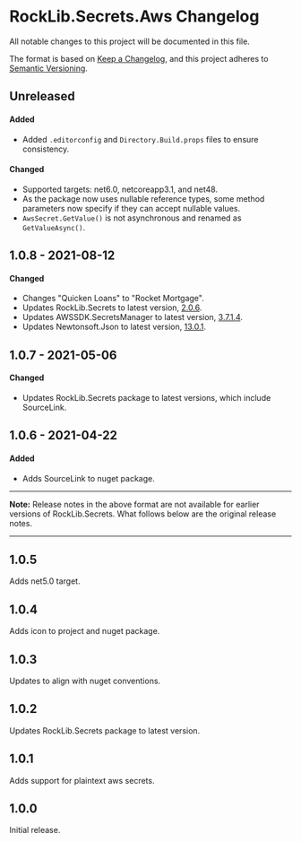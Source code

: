# RockLib.Secrets.Aws Changelog

All notable changes to this project will be documented in this file.

The format is based on [Keep a Changelog](https://keepachangelog.com/en/1.0.0/),
and this project adheres to [Semantic Versioning](https://semver.org/spec/v2.0.0.html).

## Unreleased

#### Added
- Added `.editorconfig` and `Directory.Build.props` files to ensure consistency.

#### Changed
- Supported targets: net6.0, netcoreapp3.1, and net48.
- As the package now uses nullable reference types, some method parameters now specify if they can accept nullable values.
- `AwsSecret.GetValue()` is not asynchronous and renamed as `GetValueAsync()`.

## 1.0.8 - 2021-08-12

#### Changed

- Changes "Quicken Loans" to "Rocket Mortgage".
- Updates RockLib.Secrets to latest version, [2.0.6](https://github.com/RockLib/RockLib.Secrets/blob/main/RockLib.Secrets/CHANGELOG.md#206---2021-08-12).
- Updates AWSSDK.SecretsManager to latest version, [3.7.1.4](https://github.com/aws/aws-sdk-net/blob/master/SDK.CHANGELOG.md#37950-2021-08-12-1814-utc).
- Updates Newtonsoft.Json to latest version, [13.0.1](https://github.com/JamesNK/Newtonsoft.Json/releases/tag/13.0.1).

## 1.0.7 - 2021-05-06

#### Changed

- Updates RockLib.Secrets package to latest versions, which include SourceLink.

## 1.0.6 - 2021-04-22

#### Added

- Adds SourceLink to nuget package.

----

**Note:** Release notes in the above format are not available for earlier versions of
RockLib.Secrets. What follows below are the original release notes.

----

## 1.0.5

Adds net5.0 target.

## 1.0.4

Adds icon to project and nuget package.

## 1.0.3

Updates to align with nuget conventions.

## 1.0.2

Updates RockLib.Secrets package to latest version.

## 1.0.1

Adds support for plaintext aws secrets.

## 1.0.0

Initial release.
